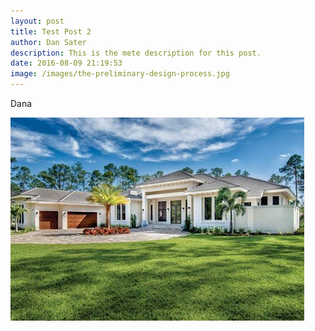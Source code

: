 ```yaml
---
layout: post
title: Test Post 2
author: Dan Sater
description: This is the mete description for this post.
date: 2016-08-09 21:19:53
image: /images/the-preliminary-design-process.jpg
---
```



Dana&nbsp;

![](/uploads/versions/page-1-img02---x----470-325x---.jpg)